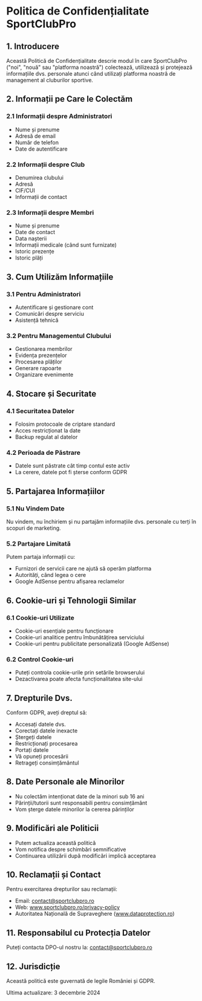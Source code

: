 # Politica de Confidențialitate SportClubPro

## 1. Introducere

Această Politică de Confidențialitate descrie modul în care SportClubPro ("noi", "nouă" sau "platforma noastră") colectează, utilizează și protejează informațiile dvs. personale atunci când utilizați platforma noastră de management al cluburilor sportive.

## 2. Informații pe Care le Colectăm

### 2.1 Informații despre Administratori
- Nume și prenume
- Adresă de email
- Număr de telefon
- Date de autentificare

### 2.2 Informații despre Club
- Denumirea clubului
- Adresă
- CIF/CUI
- Informații de contact

### 2.3 Informații despre Membri
- Nume și prenume
- Date de contact
- Data nașterii
- Informații medicale (când sunt furnizate)
- Istoric prezențe
- Istoric plăți

## 3. Cum Utilizăm Informațiile

### 3.1 Pentru Administratori
- Autentificare și gestionare cont
- Comunicări despre serviciu
- Asistență tehnică

### 3.2 Pentru Managementul Clubului
- Gestionarea membrilor
- Evidența prezențelor
- Procesarea plăților
- Generare rapoarte
- Organizare evenimente

## 4. Stocare și Securitate

### 4.1 Securitatea Datelor
- Folosim protocoale de criptare standard
- Acces restricționat la date
- Backup regulat al datelor

### 4.2 Perioada de Păstrare
- Datele sunt păstrate cât timp contul este activ
- La cerere, datele pot fi șterse conform GDPR

## 5. Partajarea Informațiilor

### 5.1 Nu Vindem Date
Nu vindem, nu închiriem și nu partajăm informațiile dvs. personale cu terți în scopuri de marketing.

### 5.2 Partajare Limitată
Putem partaja informații cu:
- Furnizori de servicii care ne ajută să operăm platforma
- Autorități, când legea o cere
- Google AdSense pentru afișarea reclamelor

## 6. Cookie-uri și Tehnologii Similar

### 6.1 Cookie-uri Utilizate
- Cookie-uri esențiale pentru funcționare
- Cookie-uri analitice pentru îmbunătățirea serviciului
- Cookie-uri pentru publicitate personalizată (Google AdSense)

### 6.2 Control Cookie-uri
- Puteți controla cookie-urile prin setările browserului
- Dezactivarea poate afecta funcționalitatea site-ului

## 7. Drepturile Dvs.

Conform GDPR, aveți dreptul să:
- Accesați datele dvs.
- Corectați datele inexacte
- Ștergeți datele
- Restricționați procesarea
- Portați datele
- Vă opuneți procesării
- Retrageți consimțământul

## 8. Date Personale ale Minorilor

- Nu colectăm intenționat date de la minori sub 16 ani
- Părinții/tutorii sunt responsabili pentru consimțământ
- Vom șterge datele minorilor la cererea părinților

## 9. Modificări ale Politicii

- Putem actualiza această politică
- Vom notifica despre schimbări semnificative
- Continuarea utilizării după modificări implică acceptarea

## 10. Reclamații și Contact

Pentru exercitarea drepturilor sau reclamații:
- Email: contact@sportclubpro.ro
- Web: www.sportclubpro.ro/privacy-policy
- Autoritatea Națională de Supraveghere (www.dataprotection.ro)

## 11. Responsabilul cu Protecția Datelor

Puteți contacta DPO-ul nostru la:
contact@sportclubpro.ro

## 12. Jurisdicție

Această politică este guvernată de legile României și GDPR.

Ultima actualizare: 3 decembrie 2024

